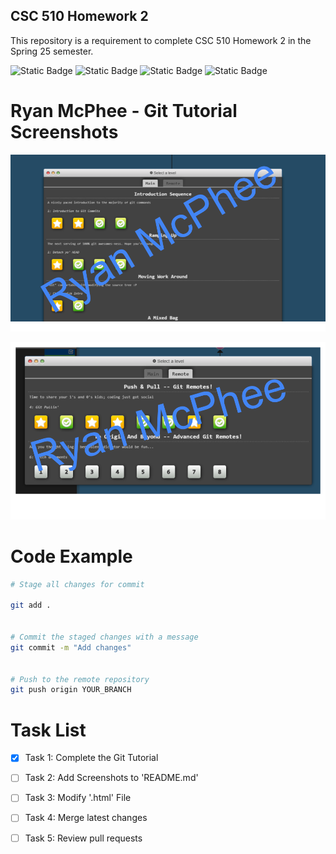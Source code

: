 ## CSC 510 Homework 2
This repository is a requirement to complete CSC 510 Homework 2 in the Spring 25 semester.

![Static Badge](https://img.shields.io/badge/Language-Python-Green)
![Static Badge](https://img.shields.io/badge/Language-HTML-orange)
![Static Badge](https://img.shields.io/badge/Licencse-Apache2.0-blue)
![Static Badge](https://img.shields.io/badge/Platform-Linux-red)

# Ryan McPhee - Git Tutorial Screenshots

![Project Screenshot](https://github.com/S25-CSC510-Group10/git-homework2/blob/main/img/McPheeGitTutorial1.png)

![Project Screenshot](https://github.com/S25-CSC510-Group10/git-homework2/blob/main/img/McPheeGitTutorial2.png)


# Code Example

```sh
# Stage all changes for commit

git add .


# Commit the staged changes with a message
git commit -m "Add changes"


# Push to the remote repository
git push origin YOUR_BRANCH
```

# Task List

- [X] Task 1: Complete the Git Tutorial
- [ ] Task 2: Add Screenshots to 'README.md'
- [ ] Task 3: Modify '.html' File
- [ ] Task 4: Merge latest changes
- [ ] Task 5: Review pull requests




